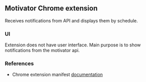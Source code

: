 ## Motivator Chrome extension
Receives notifications from API and displays them by schedule.

### UI
Extension does not have user interface. Main purpose is to show notifications from the motivator api.

### References
* Chrome extension manifest [documentation](https://developer.chrome.com/docs/extensions/mv3/manifest/)
